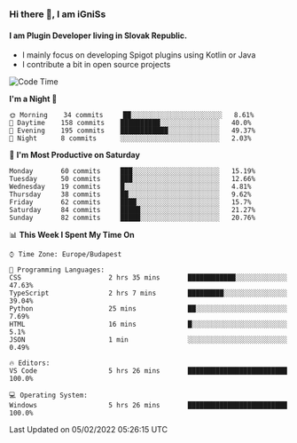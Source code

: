 ### Hi there 👋, I am iGniSs

#### I am Plugin Developer living in Slovak Republic.
- I mainly focus on developing Spigot plugins using Kotlin or Java
- I contribute a bit in open source projects

<!--START_SECTION:waka-->
![Code Time](http://img.shields.io/badge/Code%20Time-774%20hrs%2038%20mins-blue)

**I'm a Night 🦉** 

```text
🌞 Morning    34 commits     ██░░░░░░░░░░░░░░░░░░░░░░░   8.61% 
🌆 Daytime    158 commits    ██████████░░░░░░░░░░░░░░░   40.0% 
🌃 Evening    195 commits    ████████████░░░░░░░░░░░░░   49.37% 
🌙 Night      8 commits      ░░░░░░░░░░░░░░░░░░░░░░░░░   2.03%

```
📅 **I'm Most Productive on Saturday** 

```text
Monday       60 commits     ███░░░░░░░░░░░░░░░░░░░░░░   15.19% 
Tuesday      50 commits     ███░░░░░░░░░░░░░░░░░░░░░░   12.66% 
Wednesday    19 commits     █░░░░░░░░░░░░░░░░░░░░░░░░   4.81% 
Thursday     38 commits     ██░░░░░░░░░░░░░░░░░░░░░░░   9.62% 
Friday       62 commits     ████░░░░░░░░░░░░░░░░░░░░░   15.7% 
Saturday     84 commits     █████░░░░░░░░░░░░░░░░░░░░   21.27% 
Sunday       82 commits     █████░░░░░░░░░░░░░░░░░░░░   20.76%

```


📊 **This Week I Spent My Time On** 

```text
⌚︎ Time Zone: Europe/Budapest

💬 Programming Languages: 
CSS                      2 hrs 35 mins       ████████████░░░░░░░░░░░░░   47.63% 
TypeScript               2 hrs 7 mins        █████████░░░░░░░░░░░░░░░░   39.04% 
Python                   25 mins             ██░░░░░░░░░░░░░░░░░░░░░░░   7.69% 
HTML                     16 mins             █░░░░░░░░░░░░░░░░░░░░░░░░   5.1% 
JSON                     1 min               ░░░░░░░░░░░░░░░░░░░░░░░░░   0.49%

🔥 Editors: 
VS Code                  5 hrs 26 mins       █████████████████████████   100.0%

💻 Operating System: 
Windows                  5 hrs 26 mins       █████████████████████████   100.0%

```


 Last Updated on 05/02/2022 05:26:15 UTC
<!--END_SECTION:waka-->